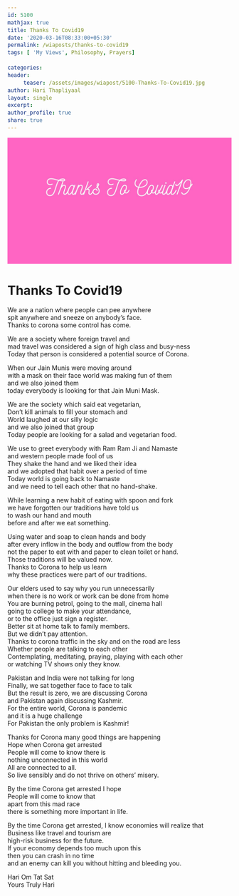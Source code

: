 ```yaml
--- 
id: 5100
mathjax: true  
title: Thanks To Covid19
date: '2020-03-16T08:33:00+05:30'
permalink: /wiaposts/thanks-to-covid19
tags: [ 'My Views', Philosophy, Prayers]

categories: 
header:
     teaser: /assets/images/wiapost/5100-Thanks-To-Covid19.jpg
author: Hari Thapliyaal 
layout: single 
excerpt:  
author_profile: true 
share: true 
---
```


![Thanks To Covid19](/assets/images/wiapost/5100-Thanks-To-Covid19.jpg)     
   
#  Thanks To Covid19   
   
We are a nation where people can pee anywhere  
spit anywhere and sneeze on anybody’s face.  
Thanks to corona some control has come.

We are a society where foreign travel and  
mad travel was considered a sign of high class and busy-ness  
Today that person is considered a potential source of Corona.

When our Jain Munis were moving around  
with a mask on their face world was making fun of them  
and we also joined them  
today everybody is looking for that Jain Muni Mask.

We are the society which said eat vegetarian,  
Don’t kill animals to fill your stomach and  
World laughed at our silly logic  
and we also joined that group  
Today people are looking for a salad and vegetarian food.

We use to greet everybody with Ram Ram Ji and Namaste  
and western people made fool of us  
They shake the hand and we liked their idea  
and we adopted that habit over a period of time  
Today world is going back to Namaste  
and we need to tell each other that no hand-shake.

While learning a new habit of eating with spoon and fork  
we have forgotten our traditions have told us  
to wash our hand and mouth  
before and after we eat something.

Using water and soap to clean hands and body  
after every inflow in the body and outflow from the body  
not the paper to eat with and paper to clean toilet or hand.  
Those traditions will be valued now.  
Thanks to Corona to help us learn  
why these practices were part of our traditions.

Our elders used to say why you run unnecessarily  
when there is no work or work can be done from home  
You are burning petrol, going to the mall, cinema hall  
going to college to make your attendance,  
or to the office just sign a register.  
Better sit at home talk to family members.  
But we didn’t pay attention.  
Thanks to corona traffic in the sky and on the road are less  
Whether people are talking to each other  
Contemplating, meditating, praying, playing with each other  
or watching TV shows only they know.

Pakistan and India were not talking for long  
Finally, we sat together face to face to talk  
But the result is zero, we are discussing Corona  
and Pakistan again discussing Kashmir.  
For the entire world, Corona is pandemic  
and it is a huge challenge  
For Pakistan the only problem is Kashmir!

Thanks for Corona many good things are happening  
Hope when Corona get arrested  
People will come to know there is  
nothing unconnected in this world  
All are connected to all.  
So live sensibly and do not thrive on others’ misery.

By the time Corona get arrested I hope  
People will come to know that  
apart from this mad race  
there is something more important in life.

By the time Corona get arrested, I know economies will realize that  
Business like travel and tourism are  
high-risk business for the future.  
If your economy depends too much upon this  
then you can crash in no time  
and an enemy can kill you without hitting and bleeding you.

Hari Om Tat Sat  
Yours Truly Hari

